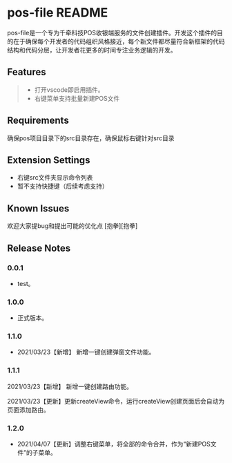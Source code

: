 # pos-file README

pos-file是一个专为千牵科技POS收银端服务的文件创建插件。开发这个插件的目的在于确保每个开发者的代码组织风格接近，每个新文件都尽量符合新框架的代码结构和代码分层，让开发者花更多的时间专注业务逻辑的开发。

## Features

> - 打开vscode即启用插件。
> - 右键菜单支持批量新建POS文件
>

## Requirements

确保pos项目目录下的src目录存在，确保鼠标右键针对src目录

## Extension Settings

* 右键src文件夹显示命令列表
* 暂不支持快捷键（后续考虑支持）

## Known Issues

欢迎大家提bug和提出可能的优化点 [抱拳][抱拳]

## Release Notes

### 0.0.1

- test。


### 1.0.0

- 正式版本。


### 1.1.0

- 2021/03/23【新增】 新增一键创建弹窗文件功能。

### 1.1.1

2021/03/23【新增】 新增一键创建路由功能。

2021/03/23【更新】更新createView命令，运行createView创建页面后会自动为页面添加路由。



### 1.2.0

- 2021/04/07【更新】调整右键菜单，将全部的命令合并，作为“新建POS文件”的子菜单。